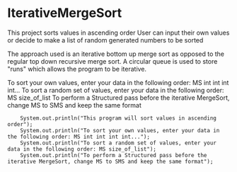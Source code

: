 # IterativeMergeSort
This project sorts values in ascending order
User can input their own values or decide to make a list of random generated numbers to be sorted

The approach used is an iterative bottom up merge sort as opposed to the regular top down recursive merge sort.
A circular queue is used to store "runs" which allows the program to be iterative.


To sort your own values, enter your data in the following order: MS int int int int...
To sort a random set of values, enter your data in the following order: MS size_of_list
To perform a Structured pass before the iterative MergeSort, change MS to SMS and keep the same format
        
        System.out.println("This program will sort values in ascending order");
        System.out.println("To sort your own values, enter your data in the following order: MS int int int int...");
        System.out.println("To sort a random set of values, enter your data in the following order: MS size_of_list");
        System.out.println("To perform a Structured pass before the iterative MergeSort, change MS to SMS and keep the same format");
        
